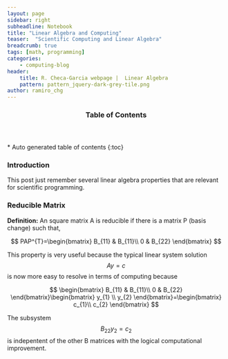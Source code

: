 ```yaml
---
layout: page
sidebar: right
subheadline: Notebook
title: "Linear Algebra and Computing"
teaser:  "Scientific Computing and Linear Algebra"
breadcrumb: true
tags: [math, programming]
categories:
    - computing-blog
header:
    title: R. Checa-Garcia webpage |  Linear Algebra
    pattern: pattern_jquery-dark-grey-tile.png
author: ramiro_chg
---
```


<section id="table-of-contents" class="toc">
  <header>
    <h3>Table of Contents</h3>
  </header>
<div id="drawer" markdown="1">
*  Auto generated table of contents
{:toc}
</div>
</section><!-- /#table-of-contents -->


### Introduction

This post just remember several linear algebra properties that are relevant for scientific programming. 

### Reducible Matrix

**Definition:** An square matrix A is reducible if there is a matrix P (basis change) such that,

$$
PAP^{T}=\begin{bmatrix}
  B_{11} & B_{11}\\
  0  & B_{22}
\end{bmatrix}
$$

This property is very useful because the typical linear system solution $$Ay=c$$ is now more easy to resolve in terms of computing because

$$
\begin{bmatrix}
  B_{11} & B_{11}\\
  0  & B_{22}
\end{bmatrix}\begin{bmatrix}
  y_{1} \\
  y_{2}
\end{bmatrix}=\begin{bmatrix}
  c_{1}\\
  c_{2}
\end{bmatrix}
$$

The subsystem $$B_{22}y_{2}=c_{2}$$ is indepentent of the other B matrices with the logical computational improvement.
